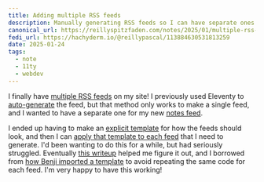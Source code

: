 ```yaml
---
title: Adding multiple RSS feeds
description: Manually generating RSS feeds so I can have separate ones for different kinds of posts
canonical_url: https://reillyspitzfaden.com/notes/2025/01/multiple-rss-feeds/
fedi_url: https://hachyderm.io/@reillypascal/113884630531813259
date: 2025-01-24
tags:
  - note
  - 11ty
  - webdev
---
```


I finally have [multiple RSS feeds](https://reillyspitzfaden.com/feeds/) on my site! I previously used Eleventy to [auto-generate](https://www.11ty.dev/docs/plugins/rss/#virtual-template) the feed, but that method only works to make a single feed, and I wanted to have a separate one for my new [notes feed](https://reillyspitzfaden.com/notes/).

I ended up having to make an [explicit template](https://github.com/reillypascal/personalsite-ssg/blob/main/pages/_includes/rss.njk) for how the feeds should look, and then I can [apply that template to each feed](https://github.com/reillypascal/personalsite-ssg/tree/main/pages/feeds) that I need to generate. I'd been wanting to do this for a while, but had seriously struggled. Eventually [this writeup](https://michaelharley.net/posts/2020/12/31/rss-a-love-letter-and-walkthrough-for-my-eleventy-site/) helped me figure it out, and I borrowed from [how Benji imported a template](https://github.com/benjifs/benji/blob/main/src/feeds/rss/feed.njk) to avoid repeating the same code for each feed. I'm very happy to have this working!